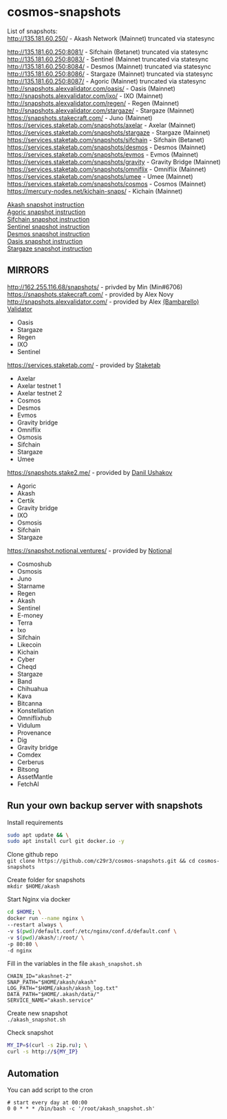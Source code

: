 # cosmos-snapshots  
List of snapshots:   
http://135.181.60.250/      - Akash Network (Mainnet) truncated via statesync  

http://135.181.60.250:8081/ - Sifchain (Betanet) truncated via statesync  
http://135.181.60.250:8083/ - Sentinel (Mainnet truncated via statesync   
http://135.181.60.250:8084/ - Desmos (Mainnet) truncated via statesync  
http://135.181.60.250:8086/ - Stargaze (Mainnet) truncated via statesync  
http://135.181.60.250:8087/ - Agoric (Mainnet) truncated via statesync   
http://snapshots.alexvalidator.com/oasis/ - Oasis (Mainnet)    
http://snapshots.alexvalidator.com/ixo/ - IXO (Mainnet)   
http://snapshots.alexvalidator.com/regen/ - Regen (Mainnet)   
http://snapshots.alexvalidator.com/stargaze/ - Stargaze (Mainnet)   
https://snapshots.stakecraft.com/ - Juno (Mainnet)  
https://services.staketab.com/snapshots/axelar - Axelar (Mainnet)  
https://services.staketab.com/snapshots/stargaze - Stargaze (Mainnet)  
https://services.staketab.com/snapshots/sifchain - Sifchain (Betanet)  
https://services.staketab.com/snapshots/desmos - Desmos (Mainnet)  
https://services.staketab.com/snapshots/evmos - Evmos (Mainnet)  
https://services.staketab.com/snapshots/gravity - Gravity Bridge (Mainnet)  
https://services.staketab.com/snapshots/omniflix - Omniflix (Mainnet)  
https://services.staketab.com/snapshots/umee - Umee (Mainnet)  
https://services.staketab.com/snapshots/cosmos - Cosmos (Mainnet)  
https://mercury-nodes.net/kichain-snaps/ - Kichain (Mainnet)  

[Akash snapshot instruction](https://github.com/c29r3/cosmos-snapshots/blob/main/Akash.md)  
[Agoric snapshot instruction](https://github.com/c29r3/cosmos-snapshots/blob/main/Agoric.md)  
[Sifchain snapshot instruction](https://github.com/c29r3/cosmos-snapshots/blob/main/Sifchain.md)  
[Sentinel snapshot instruction](https://github.com/c29r3/cosmos-snapshots/blob/main/Sentinel.md)  
[Desmos snapshot instruction](https://github.com/c29r3/cosmos-snapshots/blob/main/Desmos.md)   
[Oasis snapshot instruction](https://github.com/Bambarello/cosmos-snapshots/blob/main/Oasis.md)  
[Stargaze snapshot instruction](https://github.com/c29r3/cosmos-snapshots/blob/main/Stargaze.md)    

## MIRRORS  
http://162.255.116.68/snapshots/ - privded by Min (Min#6706)  
https://snapshots.stakecraft.com/    - provided by Alex Novy  
http://snapshots.alexvalidator.com/  - provided by Alex [(Bambarello) Validator](https://github.com/Bambarello)  
- Oasis
- Stargaze
- Regen
- IXO  
- Sentinel  
  
https://services.staketab.com/  - provided by [Staketab](https://github.com/Staketab)  
- Axelar
- Axelar testnet 1
- Axelar testnet 2
- Cosmos
- Desmos
- Evmos
- Gravity bridge
- Omniflix
- Osmosis
- Sifchain
- Stargaze
- Umee
  
https://snapshots.stake2.me/ - provided by [Danil Ushakov](https://github.com/k0kk0k)  
- Agoric
- Akash
- Certik
- Gravity bridge
- IXO
- Osmosis
- Sifchain
- Stargaze


https://snapshot.notional.ventures/ - provided by [Notional](https://github.com/notional-labs)
- Cosmoshub
- Osmosis
- Juno
- Starname
- Regen
- Akash
- Sentinel
- E-money
- Terra
- Ixo
- Sifchain
- Likecoin
- Kichain
- Cyber
- Cheqd
- Stargaze
- Band
- Chihuahua
- Kava
- Bitcanna
- Konstellation
- Omniflixhub
- Vidulum
- Provenance
- Dig
- Gravity bridge
- Comdex
- Cerberus
- Bitsong
- AssetMantle
- FetchAI

## Run your own backup server with snapshots  
Install requirements  
```bash
sudo apt update && \
sudo apt install curl git docker.io -y
```

Clone github repo  
`git clone https://github.com/c29r3/cosmos-snapshots.git && cd cosmos-snapshots`  

Create folder for snapshots  
`mkdir $HOME/akash`

Start Nginx via docker  
```bash
cd $HOME; \
docker run --name nginx \
--restart always \
-v $(pwd)/default.conf:/etc/nginx/conf.d/default.conf \
-v $(pwd)/akash/:/root/ \
-p 80:80 \
-d nginx
```

Fill in the variables in the file `akash_snapshot.sh`  
```
CHAIN_ID="akashnet-2"
SNAP_PATH="$HOME/akash/akash"
LOG_PATH="$HOME/akash/akash_log.txt"
DATA_PATH="$HOME/.akash/data/"
SERVICE_NAME="akash.service"
```
Create new snapshot  
`./akash_snapshot.sh`  

Check snapshot  
```bash
MY_IP=$(curl -s 2ip.ru); \
curl -s http://${MY_IP}
```

## Automation  
You can add script to the cron  
```cron
# start every day at 00:00
0 0 * * * /bin/bash -c '/root/akash_snapshot.sh'
```

